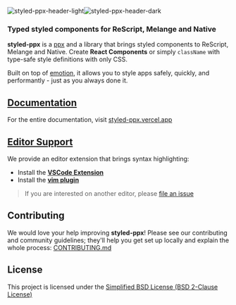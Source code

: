 ![styled-ppx-header-light](./.github/header-light.png#gh-dark-mode-only)![styled-ppx-header-dark](./.github/header-dark.png#gh-light-mode-only)

### Typed styled components for ReScript, Melange and Native

**styled-ppx** is a [ppx](https://tarides.com/blog/2019-05-09-an-introduction-to-ocaml-ppx-ecosystem) and a library that brings styled components to ReScript, Melange and Native. Create **React Components** or simply `className` with type-safe style definitions with only CSS.

 Built on top of [emotion](https://emotion.sh), it allows you to style apps safely, quickly, and performantly - just as you always done it.

## [Documentation](https://styled-ppx.vercel.app)

For the entire documentation, visit [styled-ppx.vercel.app](https://styled-ppx.vercel.app)

## [Editor Support](https://styled-ppx.vercel.app/editor-support)

We provide an editor extension that brings syntax highlighting:

- Install the **[VSCode Extension](https://marketplace.visualstudio.com/items?itemName=davesnx.vscode-styled-ppx)**
- Install the **[vim plugin](https://github.com/ahrefs/vim-styled-ppx/blob/main/README.md#installation)**

> If you are interested on another editor, please [file an issue](https://github.com/davesnx/styled-ppx/issues/new)

## Contributing

We would love your help improving **styled-ppx**! Please see our contributing and community guidelines; they'll help you get set up locally and explain the whole process: [CONTRIBUTING.md](./CONTRIBUTING.md)

## License

This project is licensed under the [Simplified BSD License (BSD 2-Clause License)](./LICENSE)
